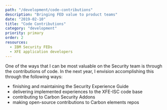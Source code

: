 ```yaml
---
path: "/development/code-contributions"
description: "Bringing FED value to product teams"
date: "2019-02-10"
title: "Code Contributions"
category: "development"
priority: primary
order: 2
resources:
  - IBM Security FEDs
  - XFE application developers
---
```


One of the ways that I can be most valuable on the Security team is through the contributions of code. In the next year, I envision accomplishing this through the following ways:

  - finishing and maintaining the Security Experience Guide
  - delivering implemented experiences to the XFE-ISC code base
  - contributing to Carbon Security Addons
  - making open-source contributions to Carbon elements repos
